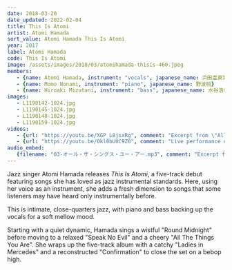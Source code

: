 ```yaml
---
date: 2018-03-20
date_updated: 2022-02-04
title: This Is Atomi
artist: Atomi Hamada
sort_value: Atomi Hamada This Is Atomi
year: 2017
label: Atomi Hamada
code: This Is Atomi
image: /assets/images/2018/03/atomihamada-thisis-460.jpeg
members:
   - {name: Atomi Hamada, instrument: "vocals", japanese_name: 浜田亜東実, url: "http://atorin.cocolog-nifty.com/blog/"}
   - {name: Momo Nonami, instrument: "piano", japanese_name: 野波桃}
   - {name: Hiroaki Mizutani, instrument: "bass", japanese_name: 水谷浩章, url: "http://www.ab.cyberhome.ne.jp/~mizmzic/index.html"}
images:
   - L1190142-1024.jpg
   - L1190145-1024.jpg
   - L1190148-1024.jpg
   - L1190159-1024.jpg
videos: 
   - {url: "https://youtu.be/XGP_L8jsxRg", comment: "Excerpt from \"All The Things You Are\", track three on this album"}
   - {url: "https://youtu.be/Okl0bUUC9Z0", comment: "Live performance of \"Ladies in Mercedes\", track four on this album"}
audio_embed:
   {filename: "03-オール・ザ・シングス・ユー・アー.mp3", comment: "Excerpt from track 3 on this album, \"All The Things You Are\":"}
---
```


Jazz singer Atomi Hamada releases *This Is Atomi*, a five-track debut featuring songs she has loved as jazz instrumental standards. Here, using her voice as an instrument, she adds a fresh dimension to songs that some listeners may have heard only instrumentally before.

This is intimate, close-quarters jazz, with piano and bass backing up the vocals for a soft mellow mood.

Starting with a quiet dynamic, Hamada sings a wistful "Round Midnight" before moving to a relaxed "Speak No Evil" and a cheery "All The Things You Are". She wraps up the five-track album with a catchy "Ladies in Mercedes" and a reconstructed "Confirmation" to close the set on a bebop high.
